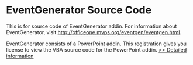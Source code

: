 # EventGenerator Source Code
This is for source code of EventGenerator addin. For information about EventGenerator, visit http://officeone.mvps.org/eventgen/eventgen.html.

EventGenerator consists of a PowerPoint addin. This registration gives you license to view the VBA source code for the PowerPoint addin.
[>> Detailed information](https://secure.shareit.com/shareit/product.html?productid=178319&affiliateid=200057808)